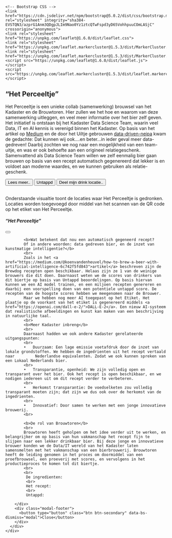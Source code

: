 <html lang="en">
  <head>
    <!-- Required meta tags -->
    <meta charset="utf-8">
    <meta name="viewport" content="width=device-width, initial-scale=1">

    <!-- Bootstrap CSS -->
    <link href="https://cdn.jsdelivr.net/npm/bootstrap@5.0.2/dist/css/bootstrap.min.css" rel="stylesheet" integrity="sha384-EVSTQN3/azprG1Anm3QDgpJLIm9Nao0Yz1ztcQTwFspd3yD65VohhpuuCOmLASjC" crossorigin="anonymous">
    <link rel="stylesheet" href="https://unpkg.com/leaflet@1.6.0/dist/leaflet.css">
    <link rel="stylesheet" href="https://unpkg.com/leaflet.markercluster@1.5.3/dist/MarkerCluster.css"/>
    <link rel="stylesheet" href="https://unpkg.com/leaflet.markercluster@1.5.3/dist/MarkerCluster.Default.css"/>
    <script src="https://unpkg.com/leaflet@1.6.0/dist/leaflet.js"></script>
    <script src="https://unpkg.com/leaflet.markercluster@1.5.3/dist/leaflet.markercluster.js"></script>

  </head>
  <body>
    <h2>“Het Perceeltje”</h2>
    <p>
    Het Perceeltje is een unieke collab (samenwerking) brouwsel van het Kadaster en de Brouwtoren. Hier zullen we het hoe en waarom van deze samenwerking uitleggen, en veel meer informatie over het bier zelf geven. Het initiatief is ontstaan bij het Kadaster Data Science Team, waarin veel Data, IT en AI kennis is verenigd binnen het Kadaster. Op basis van het artikel op <a href="https://medium.com/@koenvandenheuvel/how-to-brew-a-beer-with-artificial-intelligence-6c742f5fd843">Medium</a> en de door het Uiltje gebrouwen <a href="https://www.uiltjebrewing.com/en/product/data-driven-neipa/">data-driven-neipa</a> kwam de gedachte: Dat kunnen wij ook….en beter…in ieder geval meer data-gedreven! Daarbij zochten we nog naar een mogelijkheid van een team-uitje, en was er ook behoefte aan een origineel relatiegeschenk. Samenvattend als Data Science Team willen we zelf eenmalig bier gaan brouwen op basis van een recept automatisch gegenereerd dat lekker is en voldoet aan moderne waardes, en we kunnen gebruiken als relatie-geschenk.
    </p>
    <!-- Button trigger modal -->
  <button type="button" class="btn btn-primary" data-bs-toggle="modal" data-bs-target="#exampleModal">
    Lees meer..
  </button>
    <button onclick="location.href='https://untp.beer/375ecb09fc'" type="button" class="btn btn-primary">
    Untappd
  </button>
  <button onclick="getLocation()" type="button" class="btn btn-primary">
    Deel mijn drink locatie..
  </button>
  <p>
  <br/> 
  Onderstaande visualtie toont de locaties waar Het Perceeltje is gedronken. Locaties worden toegevoegd door middel van het scannen van de QR code op het etiket van Het Perceeltje.
  </p>

  <!-- Modal -->
  <div class="modal fade" id="exampleModal" tabindex="-1" aria-labelledby="exampleModalLabel" aria-hidden="true">
    <div class="modal-dialog modal-fullscreen">
      <div class="modal-content">
        <div class="modal-header">
          <h5 class="modal-title" id="exampleModalLabel">“Het Perceeltje”</h5>
          <button type="button" class="btn-close" data-bs-dismiss="modal" aria-label="Close"></button>
        </div>
        <div class="modal-body">
            
            
            <b>Wat betekent dat nou een automatisch gegeneerd recept?
            Of in andere woorden: data gedreven bier, en de inzet van kunstmatige intelligentie?</b>
            <br>
            Zoals in het <a href="https://medium.com/@koenvandenheuvel/how-to-brew-a-beer-with-artificial-intelligence-6c742f5fd843">artikel</a> beschreven zijn de Brewdog recepten open beschikbaar. Helaas zijn ze 1 van de weinige brouwers die dit doen. Daarnaast weten we de scores van drinkers van dit biertje op basis van Untappd beoordelingen. Op basis hiervan kunnen we een AI model trainen, en een miljoen recepten genereren en daarbij een voorspelling doen van een potentiele untappd score. De recepten van de hoogste scores hebben we meegenomen naar de Brouwer.
            Maar we hebben nog meer AI toegepast op het Etiket. Het plaatje op de voorkant van het etiket is gegenereerd middels <a href="https://openai.com/dall-e-2/">DALL-E-2</a>. Een nieuw AI-systeem dat realistische afbeeldingen en kunst kan maken van een beschrijving in natuurlijke taal.
            <br>
            <b>Meer Kadaster inbreng</b>
            <br>
            Daarnaast hadden we ook andere Kadaster gerelateerde uitgangspunten:
            <br>
            •	Duurzaam: Een lage emissie voetafdruk door de inzet van lokale grondstoffen. We hebben de ingedrienten uit het recept vertaald naar         Nederlandse equivalenten. Zodat we ook kunnen spreken van een Lokaal Nederlands bier.
            <br>
            •	Transparantie, openheid: We zijn volledig open en transparant over het bier. Ook het recept is open beschikbaar, en we nodigen iedereen uit om dit recept verder te verbeteren.
            <br>
            •	Herkomst transparantie: De voedselketen zou volledig transparant moeten zijn; dat zijn we dus ook over de herkomst van de ingedrienten.
            <br>
            •	Innovatief: Door samen te werken met een jonge innovatieve brouwerij.
            <br>
            
            <b>De rol van Brouwtoren</b>
            <br>
            Brouwtoren heeft geholpen om het idee verder uit te werken, en belangrijker om op basis van hun vakmanschap het recept fijn te slijpen naar een lekker drinkbaar bier. Bij deze jonge en innovatieve brouwer konden we de Data/IT wereld van het Kadaster laten samensmelten met het vakmanschap van een bierbrouwerij. Brouwtoren heeft de leiding genomen in het proces om doormiddel van een proefbrouwsel, een proeverij met scores, en vervolgens in het productieproces te komen tot dit biertje.
            <br>
            <br>
             De ingredienten: 
             <br>
             Het recept: 
             <br>
             Untappd: 
            
        </div>
        <div class="modal-footer">
          <button type="button" class="btn btn-secondary" data-bs-dismiss="modal">Close</button>
        </div>
      </div>
    </div>
  </div>
  <br>
  
  <div id="map-holder"></div>
  
  <script>
    function getLocation() {
      if (navigator.geolocation) {
        navigator.geolocation.getCurrentPosition(postPosition);
      } else {
        console.error("Geolocation is not supported by this browser.");
      }
    }
  
    function postPosition(position) {
      const lat = position.coords.latitude;  
      const long = position.coords.longitude;
      
      var xhr = new XMLHttpRequest();
      xhr.open("POST", 'https://labs.kadaster.nl/bier/insertlocations', true);
      xhr.setRequestHeader('Content-Type', 'application/json');
      xhr.send(JSON.stringify({lat, long}));
    }

    function main() {
        const mapHolder = document.getElementById('map-holder');
        mapHolder.style.height = '70vh';

        const map = L.map('map-holder', {
            // Set latitude and longitude of the map center (required)
            center: [52.370216, 4.895168],
            // Set the initial zoom level, values 0-18, where 0 is most zoomed-out (required)
            zoom: 8,
        });

        L.control.scale().addTo(map);

        L.tileLayer('https://service.pdok.nl/brt/achtergrondkaart/wmts/v2_0?service=WMTS&request=GetTile&version=1.0.0&layer=standaard&style=default&tilematrixset=EPSG%3A3857&format=image%2Fpng&height=256&width=256&tilematrix={z}&tilecol={x}&tilerow={y}').addTo(map);

        let clusterGroup;
        function getData() {
            try {
                fetch('https://labs.kadaster.nl/bier/getlocations')
                .then(response => response.json())
                .then(locations => {
                    if (clusterGroup) map.removeLayer(clusterGroup);
                    clusterGroup = L.markerClusterGroup();
                    for (const location of locations) {
                        clusterGroup.addLayer(L.marker(new L.LatLng(location.Latitude, location.Longitude)));
                    }
                    map.addLayer(clusterGroup);
                })
            } finally {
                setTimeout(getData, 10000);
            }
        }
        
        getData();

        const urlParams = new URLSearchParams(window.location.search);
        
    }

    window.onload = main;
  </script>

<script src="https://cdn.jsdelivr.net/npm/bootstrap@5.0.2/dist/js/bootstrap.bundle.min.js" integrity="sha384-MrcW6ZMFYlzcLA8Nl+NtUVF0sA7MsXsP1UyJoMp4YLEuNSfAP+JcXn/tWtIaxVXM" crossorigin="anonymous"></script>
</body>
</html>
